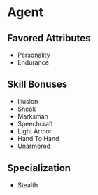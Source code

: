 # Agent

## Favored Attributes
- Personality
- Endurance

## Skill Bonuses
- Illusion
- Sneak
- Marksman
- Speechcraft
- Light Armor
- Hand To Hand
- Unarmored

## Specialization
- Stealth